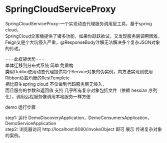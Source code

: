 # SpringCloudServiceProxy
SpringCloudServiceProxy-一个实现动态代理服务调用层工具，基于spring cloud，</br>
SpringCloud全家桶提供了诸多功能，如果你跃跃欲试，又发现服务层调用困难，Feign又是个大坑侵入严重，@ResponseBody注解无法解决多个复杂JSON对象的传递。</br>

===此框架优势===</br>
单体迁移到分布式系统 简单 免重构</br>
类似Dubbo使用动态代理提供每个Service对象的伪实例，内方法实现则使用Ribbon负载均衡的RestTemplete</br>
相比原生spring cloud 不仅做到代码服务层无侵入，</br>
而且服务的参数和返回值 支持 几乎所有复杂对象包括文件（依赖 hessian 序列化），调用远程服务像调用本地服务一样方便</br>



demo 运行步骤</br>

step1: 运行 DemoDiscoveryApplication，DemoConsumersApplication，DemoServiceApplication</br>
step2: 浏览器访问 http://localhost:8080/invokeObject 即可 展示 传递复杂对象 的案例。</br>

